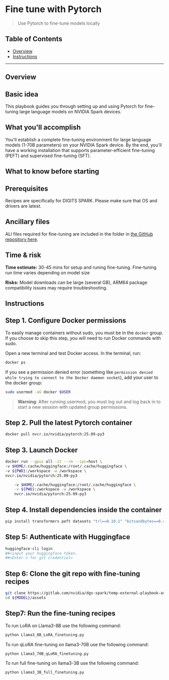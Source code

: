 # Fine tune with Pytorch

> Use Pytorch to fine-tune models locally

## Table of Contents

- [Overview](#overview)
- [Instructions](#instructions)

---

## Overview

## Basic idea

This playbook guides you through setting up and using Pytorch for fine-tuning large language models on NVIDIA Spark devices.

## What you'll accomplish

You'll establish a complete fine-tuning environment for large language models (1-70B parameters) on your NVIDIA Spark device. 
By the end, you'll have a working installation that supports parameter-efficient fine-tuning (PEFT) and supervised fine-tuning (SFT).

## What to know before starting



## Prerequisites
Recipes are specifically for DIGITS SPARK. Please make sure that OS and drivers are latest.


## Ancillary files

ALl files required for fine-tuning are included in the folder in [the GitHub repository here](https://gitlab.com/nvidia/dgx-spark/temp-external-playbook-assets/dgx-spark-playbook-assets/-/blob/main/${MODEL}).

## Time & risk

**Time estimate:** 30-45 mins for setup and runing fine-tuning. Fine-tuning run time varies depending on model size 

**Risks:** Model downloads can be large (several GB), ARM64 package compatibility issues may require troubleshooting.

## Instructions

## Step 1. Configure Docker permissions

To easily manage containers without sudo, you must be in the `docker` group. If you choose to skip this step, you will need to run Docker commands with sudo.

Open a new terminal and test Docker access. In the terminal, run:

```bash
docker ps
```

If you see a permission denied error (something like `permission denied while trying to connect to the Docker daemon socket`), add your user to the docker group:

```bash
sudo usermod -aG docker $USER
```

> **Warning**: After running usermod, you must log out and log back in to start a new
> session with updated group permissions.

## Step 2.  Pull the latest Pytorch container

```bash
docker pull nvcr.io/nvidia/pytorch:25.09-py3
```

## Step 3. Launch Docker

```bash
docker run --gpus all -it --rm --ipc=host \
-v $HOME/.cache/huggingface:/root/.cache/huggingface \
-v ${PWD}:/workspace -w /workspace \
nvcr.io/nvidia/pytorch:25.09-py3

    -v $HOME/.cache/huggingface:/root/.cache/huggingface \
    -v ${PWD}:/workspace -w /workspace \
    nvcr.io/nvidia/pytorch:25.09-py3
```

## Step 4. Install dependencies inside the container

```bash
pip install transformers peft datasets "trl==0.19.1" "bitsandbytes==0.48"
```

## Step 5: Authenticate with Huggingface

```bash
huggingface-cli login
##<input your huggingface token.
##<Enter n for git credential>
```

## Step 6:  Clone the git repo with fine-tuning recipes

```bash
git clone https://gitlab.com/nvidia/dgx-spark/temp-external-playbook-assets/dgx-spark-playbook-assets/-/blob/main/${MODEL}
cd ${MODEL}/assets
```

## Step7: Run the fine-tuning recipes

To run LoRA on Llama3-8B use the following command:
```bash
python Llama3_8B_LoRA_finetuning.py
```

To run qLoRA fine-tuning on llama3-70B use the following command:
```bash
python Llama3_70B_qLoRA_finetuning.py
```

To run full fine-tuning on llama3-3B use the following command:
```bash
python Llama3_3B_full_finetuning.py
```
